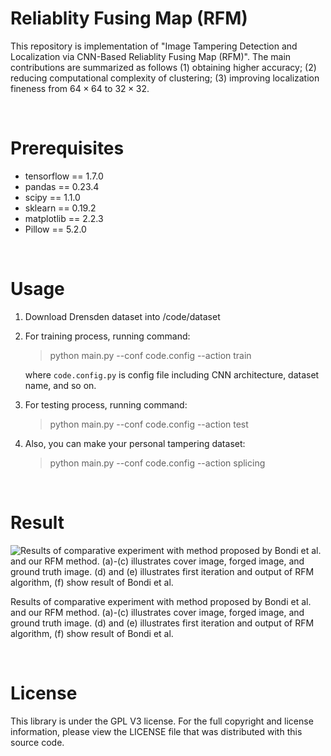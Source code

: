 # Reliablity Fusing Map (RFM)

This repository is implementation of "Image Tampering Detection and Localization via CNN-Based Reliablity Fusing Map (RFM)". The main contributions are summarized as follows  (1) obtaining higher accuracy; (2) reducing computational complexity of clustering; (3) improving localization fineness from $64 \times 64$ to $32 \times 32$. 

<br>

# Prerequisites

* tensorflow == 1.7.0
* pandas == 0.23.4
* scipy == 1.1.0
* sklearn == 0.19.2
* matplotlib == 2.2.3
* Pillow == 5.2.0

<br>

# Usage

1. Download Drensden dataset into /code/dataset

2. For training process, running command:

   > python main.py --conf code.config --action train

   where `code.config.py` is config file including CNN architecture, dataset name, and so on.

3. For testing process, running command:

   > python main.py --conf code.config --action test

4. Also, you can make your personal tampering dataset:

   > python main.py --conf code.config --action splicing

<br>

# Result



![Results of comparative experiment with method proposed by Bondi et al. and our RFM method. (a)-(c) illustrates cover image, forged image, and ground truth image. (d) and (e) illustrates first iteration and output of RFM algorithm, (f) show result of Bondi et al.](https://github.com/grasses/Tampering-Detection-and-Localization/blob/master/static/result-2.jpg?raw=true)



Results of comparative experiment with method proposed by Bondi et al. and our RFM method. (a)-(c) illustrates cover image, forged image, and ground truth image. (d) and (e) illustrates first iteration and output of RFM algorithm, (f) show result of Bondi et al.

<br>

# License

This library is under the GPL V3 license. For the full copyright and license information, please view the LICENSE file that was distributed with this source code.
